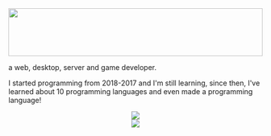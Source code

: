 <img src="head.svg" width="100%" height="95px"/>

a web, desktop, server and game developer.

I started programming from 2018-2017 and I'm still learning, since then, I've learned about 10 programming languages and even made a programming language!

<p align="center">
  <a href="https://github.com/MahmoodJamshidian">
    <img src="https://skillicons.dev/icons?i=c,cs,cpp,html,css,js,bootstrap" />
  </a><br/>
  <a href="https://github.com/MahmoodJamshidian">
    <img src="https://skillicons.dev/icons?i=linux,mysql,php,py,bash,flask,blender" />
  </a>
</p>
